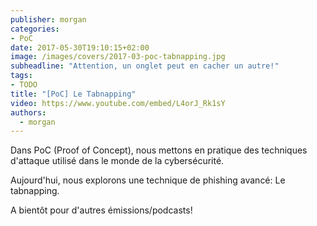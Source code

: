 ```yaml
---
publisher: morgan
categories:
- PoC
date: 2017-05-30T19:10:15+02:00
image: /images/covers/2017-03-poc-tabnapping.jpg
subheadline: "Attention, un onglet peut en cacher un autre!"
tags:
- TODO
title: "[PoC] Le Tabnapping"
video: https://www.youtube.com/embed/L4orJ_Rk1sY
authors:
  - morgan
---
```


Dans PoC (Proof of Concept), nous mettons en pratique des techniques d'attaque utilisé dans le monde de la cybersécurité.

Aujourd'hui, nous explorons une technique de phishing avancé: Le tabnapping.
<!--more-->

A bientôt pour d'autres émissions/podcasts!

